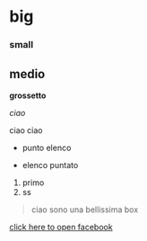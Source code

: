 # big
### small
## medio


**grossetto**

_ciao_

ciao ciao

- punto elenco
* elenco puntato

1. primo
1. ss

> ciao sono una bellissima box

[click here to open facebook](https://facebook.com)

